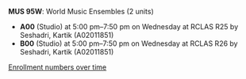 **MUS 95W**: World Music Ensembles (2 units)

- **A00** (Studio) at 5:00 pm–7:50 pm on Wednesday at RCLAS R25 by Seshadri, Kartik (A02011851)
- **B00** (Studio) at 5:00 pm–7:50 pm on Wednesday at RCLAS R26 by Seshadri, Kartik (A02011851)

[Enrollment numbers over time](./MUS95W.tsv)
